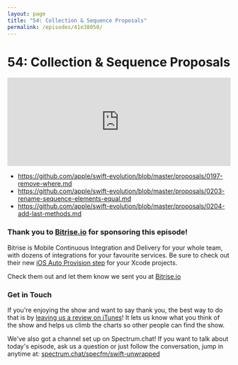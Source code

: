 ```yaml
---
layout: page
title: "54: Collection & Sequence Proposals"
permalink: /episodes/41e38050/
---
```


# 54: Collection & Sequence Proposals

<iframe frameBorder="0" height="200px" scrolling="no" seamless src="https://player.simplecast.com/b6a3fd5d-8692-48cc-a41b-752782516396" width="100%"></iframe>

- https://github.com/apple/swift-evolution/blob/master/proposals/0197-remove-where.md
- https://github.com/apple/swift-evolution/blob/master/proposals/0203-rename-sequence-elements-equal.md
- https://github.com/apple/swift-evolution/blob/master/proposals/0204-add-last-methods.md

### Thank you to [Bitrise.io](https://www.bitrise.io/?utm_source=swift_unwrapped_spec&utm_medium=podcast&utm_campaign=w16) for sponsoring this episode!

Bitrise is Mobile Continuous Integration and Delivery for your whole team, with dozens of integrations for your favourite services. Be sure to check out their new [iOS Auto Provision step](https://blog.bitrise.io/ios-auto-provision-step) for your Xcode projects.

Check them out and let them know we sent you at [Bitrise.io](https://www.bitrise.io/?utm_source=swift_unwrapped_spec&utm_medium=podcast&utm_campaign=w16)

### Get in Touch 

If you're enjoying the show and want to say thank you, the best way to do that is by [leaving us a review on iTunes](https://itunes.apple.com/us/podcast/swift-unwrapped/id1209817203?mt=2)! It lets us know what you think of the show and helps us climb the charts so other people can find the show.

We've also got a channel set up on Spectrum.chat! If you want to talk about today's episode, ask us a question or just follow the conversation, jump in anytime at: [spectrum.chat/specfm/swift-unwrapped](https://spectrum.chat/specfm/swift-unwrapped)
